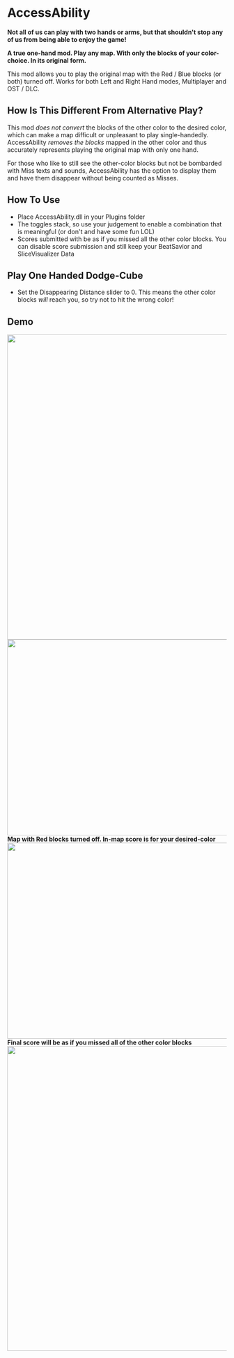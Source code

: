 # AccessAbility
**Not all of us can play with two hands or arms, but that shouldn't stop any of us from being able to enjoy the game!**

**A true one-hand mod. Play any map. With only the blocks of your color-choice. In its original form.**

This mod allows you to play the original map with the Red / Blue blocks (or both) turned off. 
Works for both Left and Right Hand modes, Multiplayer and OST / DLC.

## How Is This Different From Alternative Play?
This mod *does not convert* the blocks of the other color to the desired color, which can make a map difficult or unpleasant to play single-handedly.
AccessAbility *removes the blocks* mapped in the other color and thus accurately represents playing the original map with only one hand.

For those who like to still see the other-color blocks but not be bombarded with Miss texts and sounds, AccessAbility has the option to display them and have them disappear without being counted as Misses.

## How To Use
- Place AccessAbility.dll in your Plugins folder
- The toggles stack, so use your judgement to enable a combination that is meaningful (or don't and have some fun LOL)
- Scores submitted with be as if you missed all the other color blocks. You can disable score submission and still keep your BeatSavior and SliceVisualizer Data

## Play One Handed Dodge-Cube
- Set the Disappearing Distance slider to 0. This means the other color blocks *will* reach you, so try not to hit the wrong color!

## Demo
<img src="https://github.com/zeph-yr/AccessAbility/blob/master/Screenshots/AccessAbility_screenshot_1_small.png" width="700" height=""/>
<img src="https://github.com/zeph-yr/AccessAbility/blob/master/Screenshots/AccessAbility_screenshot_2_small.png" width="700" height="450"/>
<b>Map with Red blocks turned off. In-map score is for your desired-color</b>
<img src="https://github.com/zeph-yr/AccessAbility/blob/master/Screenshots/AccessAbility_screenshot_3A_small.png" width="700" height="450"/>
<b>Final score will be as if you missed all of the other color blocks</b>
<img src="https://github.com/zeph-yr/AccessAbility/blob/master/Screenshots/AccessAbility_screenshot_4_small.png" width="700" height=""/>
